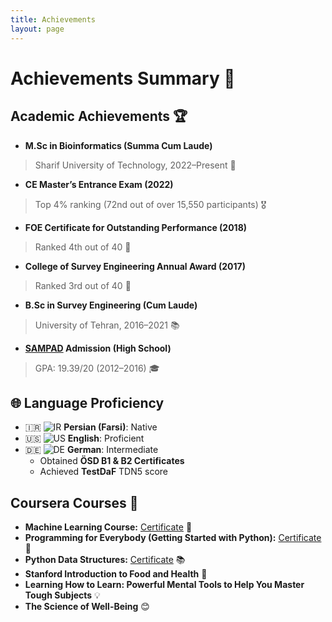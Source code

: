 ```yaml
---
title: Achievements
layout: page
---
```


# Achievements Summary 🎉

## Academic Achievements 🏆

- **M.Sc in Bioinformatics (Summa Cum Laude)**  
>  Sharif University of Technology, 2022–Present 🥇  
- **CE Master’s Entrance Exam (2022)**  
>  Top 4% ranking (72nd out of over 15,550 participants) 🎖️  
- **FOE Certificate for Outstanding Performance (2018)**  
>  Ranked 4th out of 40 🏅  
- **College of Survey Engineering Annual Award (2017)**  
>  Ranked 3rd out of 40 🏅  
- **B.Sc in Survey Engineering (Cum Laude)**  
>  University of Tehran, 2016–2021 📚  
- **[SAMPAD](https://en.wikipedia.org/wiki/National_Organization_for_Development_of_Exceptional_Talents) Admission (High School)**  
>  GPA: 19.39/20 (2012–2016) 🎓


## 🌐 Language Proficiency

- 🇮🇷 ![IR](https://img.shields.io/badge/-Persian_(Farsi)-green) **Persian (Farsi)**: Native
- 🇺🇸 ![US](https://img.shields.io/badge/-English-blue) **English**: Proficient
- 🇩🇪 ![DE](https://img.shields.io/badge/-German-yellow) **German**: Intermediate
  - Obtained **ÖSD B1 & B2 Certificates**
  - Achieved **TestDaF** TDN5 score


## Coursera Courses 🔗

- **Machine Learning Course:** [Certificate](https://www.coursera.org/share/41064d9212c0551665c19a73c05d0eb8) 🤖
- **Programming for Everybody (Getting Started with Python):** [Certificate](https://coursera.org/verify/MA66HJBGGNVS) 🐍
- **Python Data Structures:** [Certificate](https://coursera.org/verify/FRL2UGTYKZJM) 📚
- **Stanford Introduction to Food and Health** 🍎
- **Learning How to Learn: Powerful Mental Tools to Help You Master Tough Subjects** 💡
- **The Science of Well-Being** 😊
